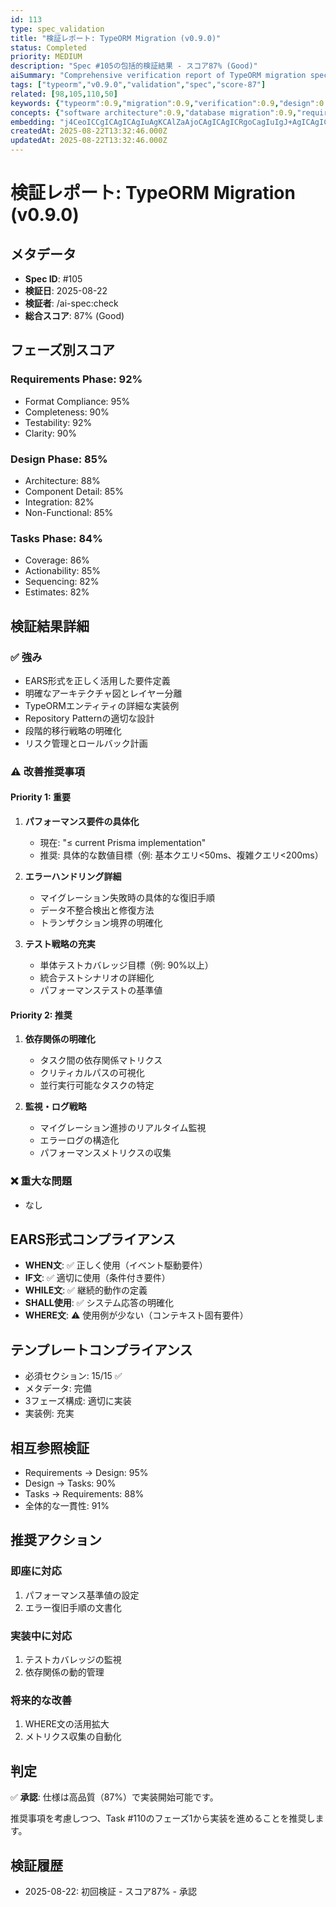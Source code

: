 ```yaml
---
id: 113
type: spec_validation
title: "検証レポート: TypeORM Migration (v0.9.0)"
status: Completed
priority: MEDIUM
description: "Spec #105の包括的検証結果 - スコア87% (Good)"
aiSummary: "Comprehensive verification report of TypeORM migration specification achieving 87% quality score with detailed analysis of requirements, design, and task phases, including compliance validation and improvement recommendations."
tags: ["typeorm","v0.9.0","validation","spec","score-87"]
related: [98,105,110,50]
keywords: {"typeorm":0.9,"migration":0.9,"verification":0.9,"design":0.8,"specification":0.8}
concepts: {"software architecture":0.9,"database migration":0.9,"requirements engineering":0.8,"system design":0.8,"quality assurance":0.8}
embedding: "j4CeoICCgICAgICAgIuAgKCAlZaAjoCAgICAgICRgoCagIuIgJ+AgICAgICAjouAj4Cag4ClgICAgICAgIaSgImAio2Am4CAgICAgICAkoCOgIyTgImAgICAgICAhIqAmICWlICWgICAgICAgICBgJOAn5SAhYCAgICAgICDgIA="
createdAt: 2025-08-22T13:32:46.000Z
updatedAt: 2025-08-22T13:32:46.000Z
---
```


# 検証レポート: TypeORM Migration (v0.9.0)

## メタデータ
- **Spec ID**: #105
- **検証日**: 2025-08-22
- **検証者**: /ai-spec:check
- **総合スコア**: 87% (Good)

## フェーズ別スコア

### Requirements Phase: 92%
- Format Compliance: 95%
- Completeness: 90%
- Testability: 92%
- Clarity: 90%

### Design Phase: 85%
- Architecture: 88%
- Component Detail: 85%
- Integration: 82%
- Non-Functional: 85%

### Tasks Phase: 84%
- Coverage: 86%
- Actionability: 85%
- Sequencing: 82%
- Estimates: 82%

## 検証結果詳細

### ✅ 強み
- EARS形式を正しく活用した要件定義
- 明確なアーキテクチャ図とレイヤー分離
- TypeORMエンティティの詳細な実装例
- Repository Patternの適切な設計
- 段階的移行戦略の明確化
- リスク管理とロールバック計画

### ⚠️ 改善推奨事項

#### Priority 1: 重要
1. **パフォーマンス要件の具体化**
   - 現在: "≤ current Prisma implementation"
   - 推奨: 具体的な数値目標（例: 基本クエリ<50ms、複雑クエリ<200ms）

2. **エラーハンドリング詳細**
   - マイグレーション失敗時の具体的な復旧手順
   - データ不整合検出と修復方法
   - トランザクション境界の明確化

3. **テスト戦略の充実**
   - 単体テストカバレッジ目標（例: 90%以上）
   - 統合テストシナリオの詳細化
   - パフォーマンステストの基準値

#### Priority 2: 推奨
1. **依存関係の明確化**
   - タスク間の依存関係マトリクス
   - クリティカルパスの可視化
   - 並行実行可能なタスクの特定

2. **監視・ログ戦略**
   - マイグレーション進捗のリアルタイム監視
   - エラーログの構造化
   - パフォーマンスメトリクスの収集

### ❌ 重大な問題
- なし

## EARS形式コンプライアンス
- **WHEN文**: ✅ 正しく使用（イベント駆動要件）
- **IF文**: ✅ 適切に使用（条件付き要件）
- **WHILE文**: ✅ 継続的動作の定義
- **SHALL使用**: ✅ システム応答の明確化
- **WHERE文**: ⚠️ 使用例が少ない（コンテキスト固有要件）

## テンプレートコンプライアンス
- 必須セクション: 15/15 ✅
- メタデータ: 完備
- 3フェーズ構成: 適切に実装
- 実装例: 充実

## 相互参照検証
- Requirements → Design: 95%
- Design → Tasks: 90%
- Tasks → Requirements: 88%
- 全体的な一貫性: 91%

## 推奨アクション

### 即座に対応
1. パフォーマンス基準値の設定
2. エラー復旧手順の文書化

### 実装中に対応
1. テストカバレッジの監視
2. 依存関係の動的管理

### 将来的な改善
1. WHERE文の活用拡大
2. メトリクス収集の自動化

## 判定

✅ **承認**: 仕様は高品質（87%）で実装開始可能です。

推奨事項を考慮しつつ、Task #110のフェーズ1から実装を進めることを推奨します。

## 検証履歴
- 2025-08-22: 初回検証 - スコア87% - 承認